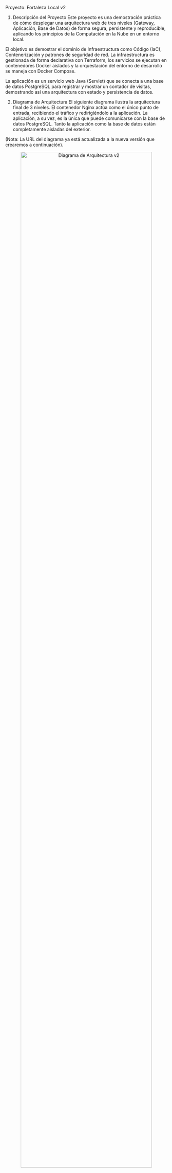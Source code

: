 Proyecto: Fortaleza Local v2
1. Descripción del Proyecto
Este proyecto es una demostración práctica de cómo desplegar una arquitectura web de tres niveles (Gateway, Aplicación, Base de Datos) de forma segura, persistente y reproducible, aplicando los principios de la Computación en la Nube en un entorno local.

El objetivo es demostrar el dominio de Infraestructura como Código (IaC), Contenerización y patrones de seguridad de red. La infraestructura es gestionada de forma declarativa con Terraform, los servicios se ejecutan en contenedores Docker aislados y la orquestación del entorno de desarrollo se maneja con Docker Compose.

La aplicación es un servicio web Java (Servlet) que se conecta a una base de datos PostgreSQL para registrar y mostrar un contador de visitas, demostrando así una arquitectura con estado y persistencia de datos.

2. Diagrama de Arquitectura
El siguiente diagrama ilustra la arquitectura final de 3 niveles. El contenedor Nginx actúa como el único punto de entrada, recibiendo el tráfico y redirigiéndolo a la aplicación. La aplicación, a su vez, es la única que puede comunicarse con la base de datos PostgreSQL. Tanto la aplicación como la base de datos están completamente aisladas del exterior.

(Nota: La URL del diagrama ya está actualizada a la nueva versión que crearemos a continuación).

<p align="center">
<img src="https://raw.githubusercontent.com/j03l1725/fortaleza-local-proyecto/main/diagrama_v2.svg" alt="Diagrama de Arquitectura v2" width="90%">
</p>

3. Tecnologías Utilizadas
Tecnología

Rol en el Proyecto

Material de Estudio Relevante

Java / Servlet

Desarrollo de la lógica de negocio de la aplicación (Contador de visitas).

Semana 12: Servelet

PostgreSQL

Sistema de gestión de base de datos para la persistencia de datos.

Semana 6: Dockers (Contenerización de BD)

Docker

Plataforma de contenerización para empaquetar y aislar cada servicio.

Semana 6: Dockers

Docker Compose

Orquestación del entorno de desarrollo local multi-contenedor.

Semana 6: Dockers

Nginx

Implementado como Reverse Proxy para actuar como Gateway de seguridad.

Semana 9: Seguridad en la nube

Terraform

Herramienta de IaC para el aprovisionamiento de la infraestructura de despliegue.

Semana 11: Infraestructura como código

Git y GitHub

Sistema de control de versiones y plataforma de hospedaje de código.

Semana 10: Automatización de los DevOps

4. Instrucciones de Ejecución
4.1. Entorno de Desarrollo (con Docker Compose)
Este es el método recomendado para pruebas rápidas y desarrollo.

Clonar el Repositorio:

git clone https://github.com/j03l1725/fortaleza-local-proyecto.git
cd fortaleza-local-proyecto

Construir y Levantar la Arquitectura:
Este único comando construirá la imagen de la aplicación y lanzará los tres contenedores en el orden correcto.

docker-compose up --build

Verificar el Funcionamiento:

Abre tu navegador o usa curl para acceder a la aplicación. El contador de visitas debe aumentar con cada petición.

curl http://localhost/

Detener y Limpiar el Entorno:

docker-compose down

4.2. Despliegue Simulado (con Terraform)
Este método simula un despliegue de producción gestionado por IaC.

Construir la Imagen de la Aplicación:
Asegúrate de que el archivo .war esté generado (mvn clean package) y luego construye la imagen Docker.

docker build -t fortaleza-app:1.0 .

Desplegar la Infraestructura con Terraform:

cd infra
terraform init
terraform apply -auto-approve

Verificar la Implementación:

Prueba de acceso público (debe funcionar):

curl http://localhost/

Prueba de acceso directo a la app (debe fallar):

curl http://localhost:8080/

Destruir la Infraestructura:

terraform destroy -auto-approve

5. Simulación de Conceptos de Nube
Este proyecto simula los siguientes conceptos de seguridad y arquitectura de nube:

Arquitectura de 3 Niveles: La separación de responsabilidades en Gateway (Nginx), Lógica (Java App) y Datos (PostgreSQL) es un pilar de las arquitecturas robustas.

Red Privada (VPC): Simulada mediante una red Docker personalizada (fortaleza-net), que crea un perímetro de red aislado.

Aislamiento de Recursos (Subredes Privadas): Tanto la aplicación como la base de datos no exponen puertos al host, simulando recursos en subredes privadas.

Gateway y Control de Acceso: El contenedor Nginx actúa como nuestro Gateway controlado. El aislamiento de red de Docker simula un grupo de seguridad que solo permite el tráfico desde el proxy hacia la aplicación y desde la aplicación hacia la base de datos.

Persistencia de Datos: El uso de volúmenes de Docker demuestra cómo se gestionan los datos con estado en un entorno de contenedores efímeros.
